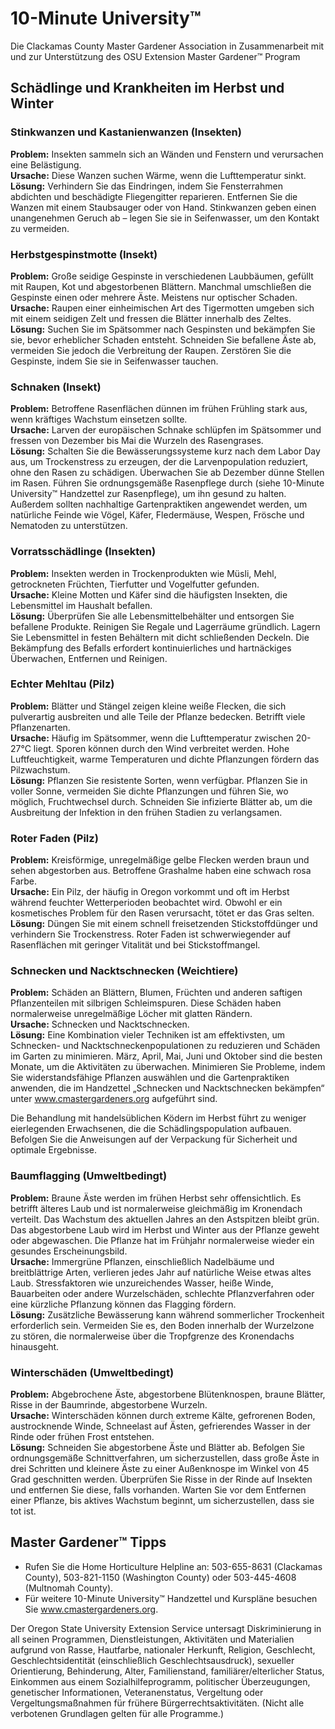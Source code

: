 # 10-Minute University™  
Die Clackamas County Master Gardener Association in Zusammenarbeit mit und zur Unterstützung des OSU Extension Master Gardener™ Program  

## Schädlinge und Krankheiten im Herbst und Winter  

### Stinkwanzen und Kastanienwanzen (Insekten)  
**Problem:** Insekten sammeln sich an Wänden und Fenstern und verursachen eine Belästigung.  
**Ursache:** Diese Wanzen suchen Wärme, wenn die Lufttemperatur sinkt.  
**Lösung:** Verhindern Sie das Eindringen, indem Sie Fensterrahmen abdichten und beschädigte Fliegengitter reparieren. Entfernen Sie die Wanzen mit einem Staubsauger oder von Hand. Stinkwanzen geben einen unangenehmen Geruch ab – legen Sie sie in Seifenwasser, um den Kontakt zu vermeiden.  

### Herbstgespinstmotte (Insekt)  
**Problem:** Große seidige Gespinste in verschiedenen Laubbäumen, gefüllt mit Raupen, Kot und abgestorbenen Blättern. Manchmal umschließen die Gespinste einen oder mehrere Äste. Meistens nur optischer Schaden.  
**Ursache:** Raupen einer einheimischen Art des Tigermotten umgeben sich mit einem seidigen Zelt und fressen die Blätter innerhalb des Zeltes.  
**Lösung:** Suchen Sie im Spätsommer nach Gespinsten und bekämpfen Sie sie, bevor erheblicher Schaden entsteht. Schneiden Sie befallene Äste ab, vermeiden Sie jedoch die Verbreitung der Raupen. Zerstören Sie die Gespinste, indem Sie sie in Seifenwasser tauchen.  

### Schnaken (Insekt)  
**Problem:** Betroffene Rasenflächen dünnen im frühen Frühling stark aus, wenn kräftiges Wachstum einsetzen sollte.  
**Ursache:** Larven der europäischen Schnake schlüpfen im Spätsommer und fressen von Dezember bis Mai die Wurzeln des Rasengrases.  
**Lösung:** Schalten Sie die Bewässerungssysteme kurz nach dem Labor Day aus, um Trockenstress zu erzeugen, der die Larvenpopulation reduziert, ohne den Rasen zu schädigen. Überwachen Sie ab Dezember dünne Stellen im Rasen. Führen Sie ordnungsgemäße Rasenpflege durch (siehe 10-Minute University™ Handzettel zur Rasenpflege), um ihn gesund zu halten. Außerdem sollten nachhaltige Gartenpraktiken angewendet werden, um natürliche Feinde wie Vögel, Käfer, Fledermäuse, Wespen, Frösche und Nematoden zu unterstützen.  

### Vorratsschädlinge (Insekten)  
**Problem:** Insekten werden in Trockenprodukten wie Müsli, Mehl, getrockneten Früchten, Tierfutter und Vogelfutter gefunden.  
**Ursache:** Kleine Motten und Käfer sind die häufigsten Insekten, die Lebensmittel im Haushalt befallen.  
**Lösung:** Überprüfen Sie alle Lebensmittelbehälter und entsorgen Sie befallene Produkte. Reinigen Sie Regale und Lagerräume gründlich. Lagern Sie Lebensmittel in festen Behältern mit dicht schließenden Deckeln. Die Bekämpfung des Befalls erfordert kontinuierliches und hartnäckiges Überwachen, Entfernen und Reinigen.  

### Echter Mehltau (Pilz)  
**Problem:** Blätter und Stängel zeigen kleine weiße Flecken, die sich pulverartig ausbreiten und alle Teile der Pflanze bedecken. Betrifft viele Pflanzenarten.  
**Ursache:** Häufig im Spätsommer, wenn die Lufttemperatur zwischen 20-27°C liegt. Sporen können durch den Wind verbreitet werden. Hohe Luftfeuchtigkeit, warme Temperaturen und dichte Pflanzungen fördern das Pilzwachstum.  
**Lösung:** Pflanzen Sie resistente Sorten, wenn verfügbar. Pflanzen Sie in voller Sonne, vermeiden Sie dichte Pflanzungen und führen Sie, wo möglich, Fruchtwechsel durch. Schneiden Sie infizierte Blätter ab, um die Ausbreitung der Infektion in den frühen Stadien zu verlangsamen.  

### Roter Faden (Pilz)  
**Problem:** Kreisförmige, unregelmäßige gelbe Flecken werden braun und sehen abgestorben aus. Betroffene Grashalme haben eine schwach rosa Farbe.  
**Ursache:** Ein Pilz, der häufig in Oregon vorkommt und oft im Herbst während feuchter Wetterperioden beobachtet wird. Obwohl er ein kosmetisches Problem für den Rasen verursacht, tötet er das Gras selten.  
**Lösung:** Düngen Sie mit einem schnell freisetzenden Stickstoffdünger und verhindern Sie Trockenstress. Roter Faden ist schwerwiegender auf Rasenflächen mit geringer Vitalität und bei Stickstoffmangel.  

### Schnecken und Nacktschnecken (Weichtiere)  
**Problem:** Schäden an Blättern, Blumen, Früchten und anderen saftigen Pflanzenteilen mit silbrigen Schleimspuren. Diese Schäden haben normalerweise unregelmäßige Löcher mit glatten Rändern.  
**Ursache:** Schnecken und Nacktschnecken.  
**Lösung:** Eine Kombination vieler Techniken ist am effektivsten, um Schnecken- und Nacktschneckenpopulationen zu reduzieren und Schäden im Garten zu minimieren. März, April, Mai, Juni und Oktober sind die besten Monate, um die Aktivitäten zu überwachen. Minimieren Sie Probleme, indem Sie widerstandsfähige Pflanzen auswählen und die Gartenpraktiken anwenden, die im Handzettel „Schnecken und Nacktschnecken bekämpfen“ unter www.cmastergardeners.org aufgeführt sind.  

Die Behandlung mit handelsüblichen Ködern im Herbst führt zu weniger eierlegenden Erwachsenen, die die Schädlingspopulation aufbauen. Befolgen Sie die Anweisungen auf der Verpackung für Sicherheit und optimale Ergebnisse.  

### Baumflagging (Umweltbedingt)  
**Problem:** Braune Äste werden im frühen Herbst sehr offensichtlich. Es betrifft älteres Laub und ist normalerweise gleichmäßig im Kronendach verteilt. Das Wachstum des aktuellen Jahres an den Astspitzen bleibt grün. Das abgestorbene Laub wird im Herbst und Winter aus der Pflanze geweht oder abgewaschen. Die Pflanze hat im Frühjahr normalerweise wieder ein gesundes Erscheinungsbild.  
**Ursache:** Immergrüne Pflanzen, einschließlich Nadelbäume und breitblättrige Arten, verlieren jedes Jahr auf natürliche Weise etwas altes Laub. Stressfaktoren wie unzureichendes Wasser, heiße Winde, Bauarbeiten oder andere Wurzelschäden, schlechte Pflanzverfahren oder eine kürzliche Pflanzung können das Flagging fördern.  
**Lösung:** Zusätzliche Bewässerung kann während sommerlicher Trockenheit erforderlich sein. Vermeiden Sie es, den Boden innerhalb der Wurzelzone zu stören, die normalerweise über die Tropfgrenze des Kronendachs hinausgeht.  

### Winterschäden (Umweltbedingt)  
**Problem:** Abgebrochene Äste, abgestorbene Blütenknospen, braune Blätter, Risse in der Baumrinde, abgestorbene Wurzeln.  
**Ursache:** Winterschäden können durch extreme Kälte, gefrorenen Boden, austrocknende Winde, Schneelast auf Ästen, gefrierendes Wasser in der Rinde oder frühen Frost entstehen.  
**Lösung:** Schneiden Sie abgestorbene Äste und Blätter ab. Befolgen Sie ordnungsgemäße Schnittverfahren, um sicherzustellen, dass große Äste in drei Schritten und kleinere Äste zu einer Außenknospe im Winkel von 45 Grad geschnitten werden. Überprüfen Sie Risse in der Rinde auf Insekten und entfernen Sie diese, falls vorhanden. Warten Sie vor dem Entfernen einer Pflanze, bis aktives Wachstum beginnt, um sicherzustellen, dass sie tot ist.  

## Master Gardener™ Tipps  
- Rufen Sie die Home Horticulture Helpline an: 503-655-8631 (Clackamas County), 503-821-1150 (Washington County) oder 503-445-4608 (Multnomah County).  
- Für weitere 10-Minute University™ Handzettel und Kurspläne besuchen Sie www.cmastergardeners.org.  

Der Oregon State University Extension Service untersagt Diskriminierung in all seinen Programmen, Dienstleistungen, Aktivitäten und Materialien aufgrund von Rasse, Hautfarbe, nationaler Herkunft, Religion, Geschlecht, Geschlechtsidentität (einschließlich Geschlechtsausdruck), sexueller Orientierung, Behinderung, Alter, Familienstand, familiärer/elterlicher Status, Einkommen aus einem Sozialhilfeprogramm, politischer Überzeugungen, genetischer Informationen, Veteranenstatus, Vergeltung oder Vergeltungsmaßnahmen für frühere Bürgerrechtsaktivitäten. (Nicht alle verbotenen Grundlagen gelten für alle Programme.)